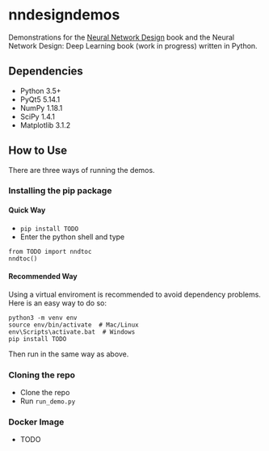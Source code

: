 # nndesigndemos

Demonstrations for the [Neural Network Design](https://hagan.okstate.edu/nnd.html) book and the Neural Network Design: Deep Learning book (work in progress) written in Python.

## Dependencies

- Python 3.5+
- PyQt5 5.14.1
- NumPy 1.18.1
- SciPy 1.4.1
- Matplotlib 3.1.2

## How to Use

There are three ways of running the demos.

### Installing the pip package

#### Quick Way

- `pip install TODO`
- Enter the python shell and type

```
from TODO import nndtoc
nndtoc()
```

#### Recommended Way

Using a virtual enviroment is recommended to avoid dependency problems. Here is an easy way to do so:

```
python3 -m venv env
source env/bin/activate  # Mac/Linux
env\Scripts\activate.bat  # Windows
pip install TODO
```

Then run in the same way as above.

### Cloning the repo

- Clone the repo
- Run `run_demo.py`

### Docker Image

- TODO


